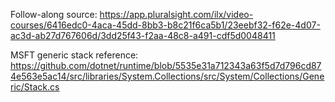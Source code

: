 Follow-along source: https://app.pluralsight.com/ilx/video-courses/6416edc0-4aca-45dd-8bb3-b8c21f6ca5b1/23eebf32-f62e-4d07-ac3d-ab27d767606d/3dd25f43-f2aa-48c8-a491-cdf5d0048411

MSFT generic stack reference: https://github.com/dotnet/runtime/blob/5535e31a712343a63f5d7d796cd874e563e5ac14/src/libraries/System.Collections/src/System/Collections/Generic/Stack.cs

